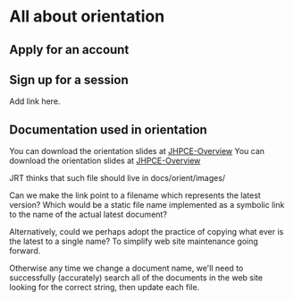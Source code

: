 # All about orientation

## Apply for an account

## Sign up for a session
Add link here.

## Documentation used in orientation
You can download the orientation slides at [JHPCE-Overview](../orient/images/JHPCE-Overview-2024-01.pdf)
You can download the orientation slides at [JHPCE-Overview](../orient/images/latest-orient.pdf)

JRT thinks that such file should live in docs/orient/images/




Can we make the link point to a filename which represents the latest version? Which would be a static file name implemented as a symbolic link to the name of the actual latest document?

Alternatively, could we perhaps adopt the practice of copying what ever is the latest to a single name? To simplify web site maintenance going forward.

Otherwise any time we change a document name, we'll need to successfully (accurately) search all of the documents in the web site looking for the correct string, then update each file.
